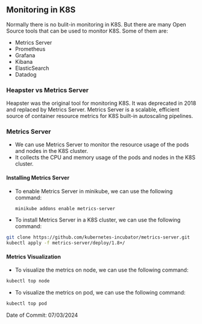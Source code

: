 ## Monitoring in K8S

Normally there is no bulit-in monitoring in K8S. But there are many Open Source tools that can be used to monitor K8S. Some of them are:
- Metrics Server
- Prometheus
- Grafana
- Kibana
- ElasticSearch
- Datadog

### Heapster vs Metrics Server

Heapster was the original tool for monitoring K8S. It was deprecated in 2018 and replaced by Metrics Server. Metrics Server is a scalable, efficient source of container resource metrics for K8S built-in autoscaling pipelines.

### Metrics Server

- We can use Metrics Server to monitor the resource usage of the pods and nodes in the K8S cluster.
- It collects the CPU and memory usage of the pods and nodes in the K8S cluster.

#### Installing Metrics Server

- To enable Metrics Server in minikube, we can use the following command:
  ```bash
  minikube addons enable metrics-server
  ```

- To install Metrics Server in a K8S cluster, we can use the following command:
```bash
git clone https://github.com/kubernetes-incubator/metrics-server.git
kubectl apply -f metrics-server/deploy/1.8+/
```
#### Metrics Visualization

- To visualize the metrics on node, we can use the following command:
```bash
kubectl top node
```

- To visualize the metrics on pod, we can use the following command:
```bash
kubectl top pod
```

Date of Commit: 07/03/2024